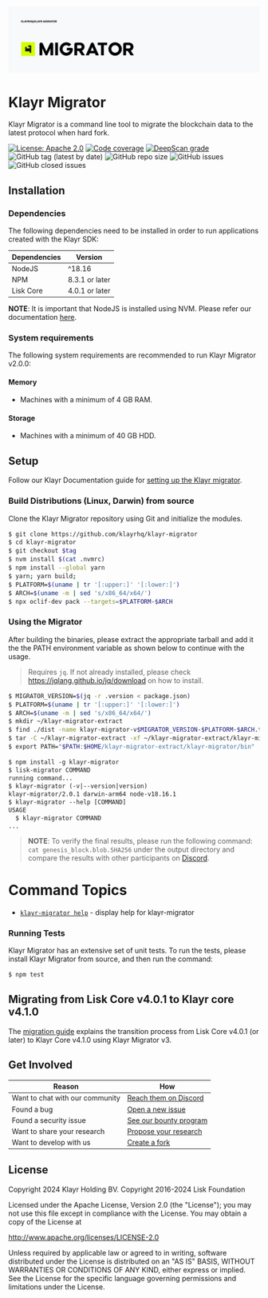 ![Logo](./docs/assets/banner_migrator.png)

# Klayr Migrator

Klayr Migrator is a command line tool to migrate the blockchain data to the latest protocol when hard fork.

[![License: Apache 2.0](https://img.shields.io/badge/License-Apache%202.0-blue.svg)](http://www.apache.org/licenses/LICENSE-2.0)
[![Code coverage](https://codecov.io/gh/klayrhq/klayr-migrator/branch/main/graph/badge.svg?token=ICP600XKH1)](https://codecov.io/gh/klayrhq/klayr-migrator)
[![DeepScan grade](https://deepscan.io/api/teams/6759/projects/24469/branches/755683/badge/grade.svg)](https://deepscan.io/dashboard#view=project&tid=6759&pid=24469&bid=755683)
![GitHub tag (latest by date)](https://img.shields.io/github/v/tag/klayrhq/klayr-migrator)
![GitHub repo size](https://img.shields.io/github/repo-size/klayrhq/klayr-migrator)
![GitHub issues](https://img.shields.io/github/issues-raw/klayrhq/klayr-migrator)
![GitHub closed issues](https://img.shields.io/github/issues-closed-raw/klayrhq/klayr-migrator)

## Installation

### Dependencies

The following dependencies need to be installed in order to run applications created with the Klayr SDK:

| Dependencies | Version        |
| ------------ | -------------- |
| NodeJS       | ^18.16         |
| NPM          | 8.3.1 or later |
| Lisk Core    | 4.0.1 or later |

**NOTE**: It is important that NodeJS is installed using NVM. Please refer our documentation [here](https://klayr.xyz/documentation/klayr-core/v4/setup/npm.html#node-js-npm).

### System requirements

The following system requirements are recommended to run Klayr Migrator v2.0.0:

#### Memory

- Machines with a minimum of 4 GB RAM.

#### Storage

- Machines with a minimum of 40 GB HDD.

## Setup

Follow our Klayr Documentation guide for [setting up the Klayr migrator](https://klayr.xyz/documentation/klayr-core/v4/management/migration.html#setting-up-the-klayr-migrator).

### Build Distributions (Linux, Darwin) from source

Clone the Klayr Migrator repository using Git and initialize the modules.

```sh
$ git clone https://github.com/klayrhq/klayr-migrator
$ cd klayr-migrator
$ git checkout $tag
$ nvm install $(cat .nvmrc)
$ npm install --global yarn
$ yarn; yarn build;
$ PLATFORM=$(uname | tr '[:upper:]' '[:lower:]')
$ ARCH=$(uname -m | sed 's/x86_64/x64/')
$ npx oclif-dev pack --targets=$PLATFORM-$ARCH
```

### Using the Migrator

After building the binaries, please extract the appropriate tarball and add it the the PATH environment variable as shown below to continue with the usage.

> Requires `jq`. If not already installed, please check https://jqlang.github.io/jq/download on how to install.

```sh
$ MIGRATOR_VERSION=$(jq -r .version < package.json)
$ PLATFORM=$(uname | tr '[:upper:]' '[:lower:]')
$ ARCH=$(uname -m | sed 's/x86_64/x64/')
$ mkdir ~/klayr-migrator-extract
$ find ./dist -name klayr-migrator-v$MIGRATOR_VERSION-$PLATFORM-$ARCH.tar.gz -exec cp {} ~/klayr-migrator-extract \;
$ tar -C ~/klayr-migrator-extract -xf ~/klayr-migrator-extract/klayr-migrator-v$MIGRATOR_VERSION-$PLATFORM-$ARCH.tar.gz
$ export PATH="$PATH:$HOME/klayr-migrator-extract/klayr-migrator/bin"
```

<!-- usage -->

```sh-session
$ npm install -g klayr-migrator
$ lisk-migrator COMMAND
running command...
$ klayr-migrator (-v|--version|version)
klayr-migrator/2.0.1 darwin-arm64 node-v18.16.1
$ klayr-migrator --help [COMMAND]
USAGE
  $ klayr-migrator COMMAND
...
```

<!-- usagestop -->

> **NOTE**: To verify the final results, please run the following command: `cat genesis_block.blob.SHA256` under the output directory and compare the results with other participants on [Discord](http://klayr.chat/).

<!-- commands -->

# Command Topics

- [`klayr-migrator help`](docs/commands/help.md) - display help for klayr-migrator

<!-- commandsstop -->

### Running Tests

Klayr Migrator has an extensive set of unit tests. To run the tests, please install Klayr Migrator from source, and then run the command:

```sh
$ npm test
```

## Migrating from Lisk Core v4.0.1 to Klayr core v4.1.0

The [migration guide](./docs/migration.md) explains the transition process from Lisk Core v4.0.1 (or later) to Klayr Core v4.1.0 using Klayr Migrator v3.

## Get Involved

| Reason                          | How                                                                                            |
| ------------------------------- | ---------------------------------------------------------------------------------------------- |
| Want to chat with our community | [Reach them on Discord](http://klayr.chat)                                                     |
| Found a bug                     | [Open a new issue](https://github.com/klayrhq/klayr-migrator/issues/new)                       |
| Found a security issue          | [See our bounty program](https://blog.lisk.io/announcing-lisk-bug-bounty-program-5895bdd46ed4) |
| Want to share your research     | [Propose your research](https://research.lisk.io)                                              |
| Want to develop with us         | [Create a fork](https://github.com/klayrhq/klayr-migrator/fork)                                |

## License

Copyright 2024 Klayr Holding BV.
Copyright 2016-2024 Lisk Foundation

Licensed under the Apache License, Version 2.0 (the "License");
you may not use this file except in compliance with the License.
You may obtain a copy of the License at

http://www.apache.org/licenses/LICENSE-2.0

Unless required by applicable law or agreed to in writing, software
distributed under the License is distributed on an "AS IS" BASIS,
WITHOUT WARRANTIES OR CONDITIONS OF ANY KIND, either express or implied.
See the License for the specific language governing permissions and
limitations under the License.

